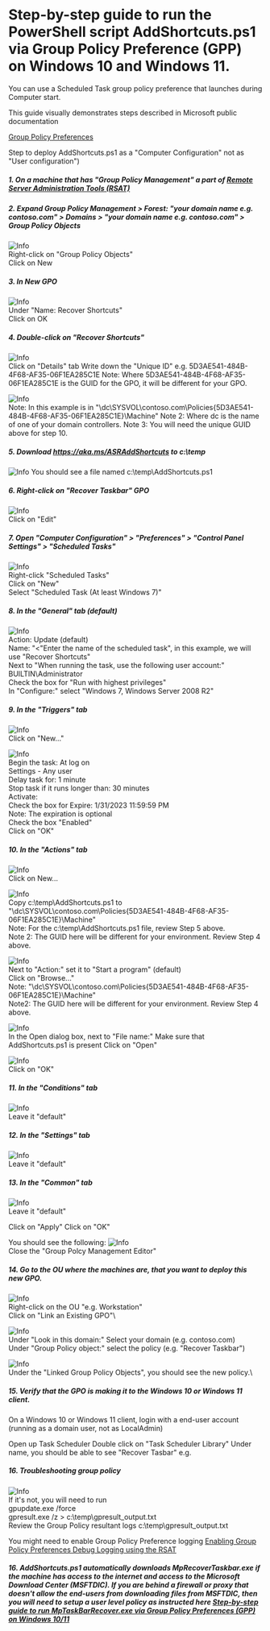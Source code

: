 # Step-by-step guide to run the  PowerShell script AddShortcuts.ps1 via Group Policy Preference (GPP) on Windows 10 and Windows 11.

You can use a Scheduled Task group policy preference that launches during Computer start.

This guide visually demonstrates steps described in Microsoft public documentation

[Group Policy Preferences](https://learn.microsoft.com/en-us/previous-versions/windows/it-pro/windows-server-2012-R2-and-2012/dn581922(v=ws.11))

Step to deploy AddShortcuts.ps1 as a "Computer Configuration" not as "User configuration")

##### 1. On a machine that has "Group Policy Management" a part of [Remote Server Administration Tools (RSAT)](https://learn.microsoft.com/en-us/troubleshoot/windows-server/system-management-components/remote-server-administration-tools)

##### 2. Expand Group Policy Management > Forest: "your domain name e.g. contoso.com" > Domains > "your domain name e.g. contoso.com" > Group Policy Objects

![Info](ImagesGPO/GPO18.png)\
Right-click on "Group Policy Objects"\
Click on New

##### 3. In New GPO

![Info](ImagesGPO/GPO101.png)\
Under "Name: Recover Shortcuts"\
Click on OK

##### 4. Double-click on "Recover Shortcuts"

![Info](ImagesGPO/GPO102.png)\
Click on "Details" tab
Write down the "Unique ID" e.g. 5D3AE541-484B-4F68-AF35-06F1EA285C1E
Note: Where 5D3AE541-484B-4F68-AF35-06F1EA285C1E is the GUID for the GPO, it will be different for your GPO.

![Info](ImagesGPO/GPO103.png)\
Note: In this example is in "\\dc\SYSVOL\contoso.com\Policies\{5D3AE541-484B-4F68-AF35-06F1EA285C1E}\Machine"
Note 2: Where dc is the name of one of your domain controllers.
Note 3: You will need the unique GUID above for step 10.

 ##### 5. Download https://aka.ms/ASRAddShortcuts to c:\temp

![Info](ImagesGPO/GPO104.png)
You should see a file named c:\temp\AddShortcuts.ps1

##### 6. Right-click on "Recover Taskbar" GPO
![Info](ImagesGPO/GPO105.png)\
Click on "Edit"

##### 7. Open "Computer Configuration" > "Preferences" > "Control Panel Settings" > "Scheduled Tasks"

![Info](ImagesGPO/GPO106.png)\
Right-click "Scheduled Tasks"\
Click on "New"\
Select "Scheduled Task (At least Windows 7)"

##### 8. In the "General" tab (default)

![Info](ImagesGPO/GPO107.png)\
Action: Update (default)\
Name: "<"Enter the name of the scheduled task", in this example, we will use "Recover Shortcuts"\
Next to "When running the task, use the following user account:" BUILTIN\Administrator\
Check the box for "Run with highest privileges"\
In "Configure:" select "Windows 7, Windows Server 2008 R2"

##### 9. In the "Triggers" tab

![Info](ImagesGPO/GPO108.png)\
Click on "New..."

![Info](ImagesGPO/GPO109.png)\
Begin the task: At log on\
Settings - Any user\
Delay task for: 1 minute\
Stop task if it runs longer than: 30 minutes\
Activate:\
Check the box for Expire: 1/31/2023 11:59:59 PM\
Note: The expiration is optional\
Check the box "Enabled"\
Click on "OK"

##### 10. In the "Actions" tab
![Info](ImagesGPO/GPO110.png)\
Click on New...

![Info](ImagesGPO/GPO110a.png)\
Copy c:\temp\AddShortcuts.ps1 to "\\dc\SYSVOL\contoso.com\Policies\{5D3AE541-484B-4F68-AF35-06F1EA285C1E}\Machine"\
Note: For the c:\temp\AddShortcuts.ps1 file, review Step 5 above.\
Note 2: The GUID here will be different for your environment. Review Step 4 above.

![Info](ImagesGPO/GPO111.png)\
Next to "Action:" set it to "Start a program" (default)\
Click on "Browse..."\
Note: "\\dc\SYSVOL\contoso.com\Policies\{5D3AE541-484B-4F68-AF35-06F1EA285C1E}\Machine"\
Note2: The GUID here will be different for your environment. Review Step 4 above.

![Info](ImagesGPO/GPO112.png)\
In the Open dialog box, next to "File name:" Make sure that AddShortcuts.ps1 is present
Click on "Open"

![Info](ImagesGPO/GPO113.png)\
Click on "OK"

##### 11. In the "Conditions" tab
![Info](ImagesGPO/GPO114.png)\
Leave it "default"

##### 12. In the "Settings" tab
![Info](ImagesGPO/GPO115.png)\
Leave it "default"

##### 13. In the "Common" tab
![Info](ImagesGPO/GPO116.png)\
Leave it "default"

Click on "Apply"
Click on "OK"

You should see the following:
![Info](ImagesGPO/GPO117.png)\
Close the "Group Polcy Management Editor"

##### 14. Go to the OU where the machines are, that you want to deploy this new GPO.

![Info](ImagesGPO/GPO118.png)\
Right-click on the OU "e.g. Workstation"\
Click on "Link an Existing GPO"\

![Info](ImagesGPO/GPO119.png)\
Under "Look in this domain:" Select your domain (e.g. contoso.com)\
Under "Group Policy object:" select the policy (e.g. "Recover Taskbar")

![Info](ImagesGPO/GPO120.png)\
Under the "Linked Group Policy Objects", you should see the new policy.\

##### 15. Verify that the GPO is making it to the Windows 10 or Windows 11 client.
On a Windows 10 or Windows 11 client, login with a end-user account (running as a domain user, not as LocalAdmin)

Open up Task Scheduler
Double click on "Task Scheduler Library"
Under name, you should be able to see "Recover Tasbar"
e.g.


##### 16. Troubleshooting group policy
![Info](ImagesGPO/GPO122.png)\
If it's not, you will need to run\
gpupdate.exe /force\
gpresult.exe /z > c:\temp\gpresult_output.txt\
Review the Group Policy resultant logs c:\temp\gpresult_output.txt

You might need to enable Group Policy Preference logging
[Enabling Group Policy Preferences Debug Logging using the RSAT](https://techcommunity.microsoft.com/t5/ask-the-directory-services-team/enabling-group-policy-preferences-debug-logging-using-the-rsat/ba-p/395555#:~:text=Sometimes%20you%20need%20to%20enable%20additional%20logging%20when,Policy%20node%20when%20editing%20a%20Group%20Policy%20object)

##### 16. AddShortcuts.ps1 automatically downloads MpRecoverTaskbar.exe if the machine has access to the internet and access to the Microsoft Download Center (MSFTDlC).  If you are behind a firewall or proxy that doesn't allow the end-users from downloading files from MSFTDlC, then you will need to setup a user level policy as instructed here [Step-by-step guide to run MpTaskBarRecover.exe via Group Policy Preferences (GPP) on Windows 10/11](https://github.com/microsoft/MDE-PowerBI-Templates/blob/master/ASR_scripts/Add_Taskbar_Shortcuts_with_GPP.md)